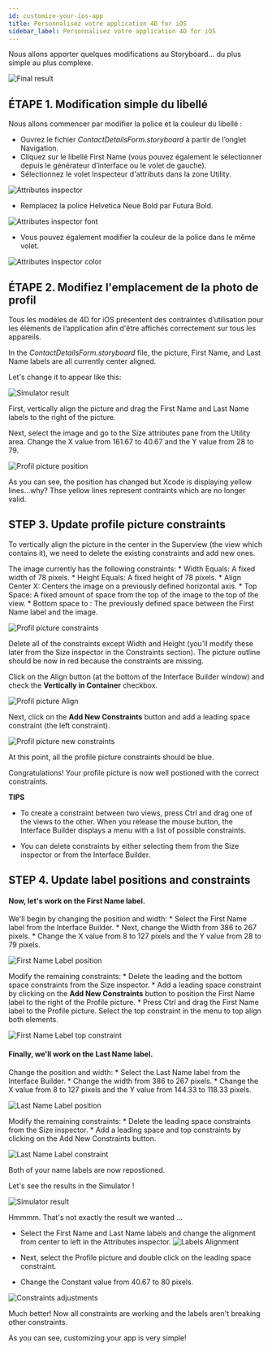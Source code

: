 ```yaml
---
id: customize-your-ios-app
title: Personnalisez votre application 4D for iOS
sidebar_label: Personnalisez votre application 4D for iOS
---
```

Nous allons apporter quelques modifications au Storyboard... du plus simple au plus complexe.

![Final result](assets/customize-with-xcode/Simlator-Before-After-Xcode-4D-for-iOS.png)

## ÉTAPE 1. Modification simple du libellé

Nous allons commencer par modifier la police et la couleur du libellé :

* Ouvrez le fichier *ContactDetailsForm.storyboard* à partir de l’onglet Navigation. 
* Cliquez sur le libellé First Name (vous pouvez également le sélectionner depuis le générateur d’interface ou le volet de gauche).
* Sélectionnez le volet Inspecteur d'attributs dans la zone Utility.

![Attributes inspector](assets/customize-with-xcode/Attributes-inspector-Xcode-4D-for-iOS.png)

* Remplacez la police Helvetica Neue Bold par Futura Bold. 

![Attributes inspector font](assets/customize-with-xcode/Attributes-inspector-font-Xcode-4D-for-iOS.png)

* Vous pouvez également modifier la couleur de la police dans le même volet.

![Attributes inspector color](assets/customize-with-xcode/Attributes-inspector-color-Xcode-4D-for-iOS.png)

## ÉTAPE 2. Modifiez l'emplacement de la photo de profil 

Tous les modèles de 4D for iOS présentent des contraintes d’utilisation pour les éléments de l’application afin d'être affichés correctement sur tous les appareils.

In the *ContactDetailsForm.storyboard* file, the picture, First Name, and Last Name labels are all currently center aligned.

Let's change it to appear like this:

![Simulator result](assets/customize-with-xcode/Simlator-Final-Xcode-4D-for-iOS.png)

First, vertically align the picture and drag the First Name and Last Name labels to the right of the picture.

Next, select the image and go to the Size attributes pane from the Utility area. Change the X value from 161.67 to 40.67 and the Y value from 28 to 79.

![Profil picture position](assets/customize-with-xcode/Profil-picture-position-Xcode-4D-for-iOS.png)

As you can see, the position has changed but Xcode is displaying yellow lines...why? Thse yellow lines represent contraints which are no longer valid.

## STEP 3. Update profile picture constraints

To vertically align the picture in the center in the Superview (the view which contains it), we need to delete the existing constraints and add new ones.

The image currently has the following constraints: * Width Equals: A fixed width of 78 pixels. * Height Equals: A fixed height of 78 pixels. * Align Center X: Centers the image on a previously defined horizontal axis. * Top Space: A fixed amount of space from the top of the image to the top of the view. * Bottom space to <first name>: The previously defined space between the First Name label and the image.

![Profil picture constraints](assets/customize-with-xcode/Profil-picture-constraints-Xcode-4D-for-iOS.png)

Delete all of the constraints except Width and Height (you'll modify these later from the Size inspector in the Constraints section). The picture outline should be now in red because the constraints are missing.

Click on the Align button (at the bottom of the Interface Builder window) and check the **Vertically in Container** checkbox.

![Profil picture Align](assets/customize-with-xcode/Profil-picture-Align-Xcode-4D-for-iOS.png)

Next, click on the **Add New Constraints** button and add a leading space constraint (the left constraint).

![Profil picture new constraints](assets/customize-with-xcode/Profil-picture-new-constraints-4D-for-iOS.png)

At this point, all the profile picture constraints should be blue.

Congratulations! Your profile picture is now well postioned with the correct constraints.<div class = "tips"> 

**TIPS**

* To create a constraint between two views, press Ctrl and drag one of the views to the other. When you release the mouse button, the Interface Builder displays a menu with a list of possible constraints.

* You can delete constraints by either selecting them from the Size inspector or from the Interface Builder.</div> 

## STEP 4. Update label positions and constraints

#### Now, let's work on the First Name label.

We'll begin by changing the position and width: * Select the First Name label from the Interface Builder. * Next, change the Width from 386 to 267 pixels. * Change the X value from 8 to 127 pixels and the Y value from 28 to 79 pixels.

![First Name Label position](assets/customize-with-xcode/First-Name-Label-position-Xcode-4D-for-iOS.png)

Modify the remaining constraints: * Delete the leading and the bottom space constraints from the Size inspector. * Add a leading space constraint by clicking on the **Add New Constraints** button to position the First Name label to the right of the Profile picture. * Press Ctrl and drag the First Name label to the Profile picture. Select the top constraint in the menu to top align both elements.

![First Name Label top constraint](assets/customize-with-xcode/First-Name-Label-top-constraint-Xcode-4D-for-iOS.png)

#### Finally, we'll work on the Last Name label.

Change the position and width: * Select the Last Name label from the Interface Builder. * Change the width from 386 to 267 pixels. * Change the X value from 8 to 127 pixels and the Y value from 144.33 to 118.33 pixels.

![Last Name Label position](assets/customize-with-xcode/Last-Name-Label-position-Xcode-4D-for-iOS.png)

Modify the remaining constraints: * Delete the leading space constraints from the Size inspector. * Add a leading space and top constraints by clicking on the Add New Constraints button.

![Last Name Label constraint](assets/customize-with-xcode/Last-Name-Label-constraint-Xcode-4D-for-iOS.png)

Both of your name labels are now repostioned.

Let's see the results in the Simulator !

![Simulator result](assets/customize-with-xcode/Simulator-Xcode-4D-for-iOS.png)

Hmmmm. That's not exactly the result we wanted ...

* Select the First Name and Last Name labels and change the alignment from center to left in the Attributes inspector. ![Labels Alignment](assets/customize-with-xcode/Labels-Alignment-Xcode-4D-for-iOS.png)

* Next, select the Profile picture and double click on the leading space constraint.

* Change the Constant value from 40.67 to 80 pixels.

![Constraints adjustments](assets/customize-with-xcode/Constraints-adjustments-Xcode-4D-for-iOS.png)

Much better! Now all constraints are working and the labels aren't breaking other constraints.

As you can see, customizing your app is very simple!